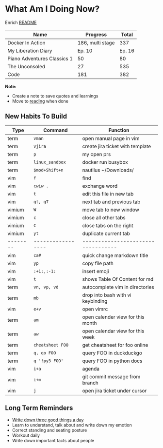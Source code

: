 # What Am I Doing Now?

Enrich [README](./readmereadme.md)

| Name                        | Progress         | Total  |
| --------------------------- | ---------------- | ------ |
| Docker In Action            | 186, multi stage | 337    |
| My Liberation Diary         | Ep. 10           | Ep. 16 |
| Piano Adventures Classics 1 | 50               | 80     |
| The Unconsoled              | 27               | 535    |
| Code                        | 181              | 382    |

**Note:**

- Create a note to save quotes and learnings
- Move to [reading](./reading.md) when done

## New Habits To Build

| Type     | Command           | Function                           |
| -------- | ----------------- | ---------------------------------- |
| term     | `vman`            | open manual page in vim            |
| term     | `vjira`           | create jira ticket with template   |
| term     | `p`               | my open prs                        |
| term     | `linux_sandbox`   | docker run busybox                 |
| term     | `$mod+Shift+n`    | nautilus ~/Downloads/              |
| vim      | `f`               | find                               |
| vim      | `cwiw .`          | exchange word                      |
| vim      | `t`               | edit this file in new tab          |
| vim      | `gt, gT`          | next tab and previous tab          |
| vimium   | `W`               | move tab to new window             |
| vimium   | `c`               | close all other tabs               |
| vimium   | `C`               | close tabs on the right            |
| vimium   | `yt`              | duplicate  current tab             |
| -------- | ----------------- | ---------------------------------- |
| vim      | `ca#`             | quick change markdown title        |
| vim      | `yp`              | copy file path                     |
| vim      | `:+1:,:-1:`       | insert emoji                       |
| vim      | `t`               | shows Table Of Content for md      |
| term     | `vn, vp, vd`      | autocomplete vim in directories    |
| term     | `mb`              | drop into bash with vi keybinding  |
| vim      | `e+v`             | open vimrc                         |
| term     | `am`              | open calender view for this month  |
| term     | `aw`              | open calendar view for this week   |
| term     | `cheatsheet FOO`  | get cheatsheet for foo online      |
| term     | `q, qo FOO`       | query FOO in duckduckgo            |
| term     | `q '!py3 FOO'`    | query FOO in python docs           |
| vim      | `i+a`             | agenda                             |
| vim      | `i+m`             | git commit message from branch     |
| vim      | `j`               | open jira ticket under cursor      |

## Long Term Reminders

- [Write down three good things a day](https://ggia.berkeley.edu/practice/three-good-things)
- Learn to understand, talk about and write down my emotion
- Correct standing and seating posture
- Workout daily
- Write down important facts about people
